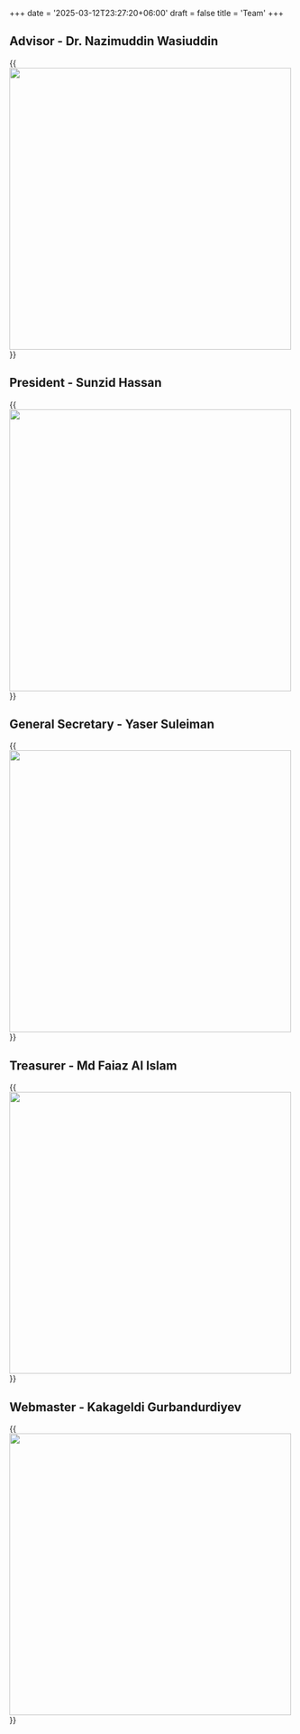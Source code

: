 +++
date = '2025-03-12T23:27:20+06:00'
draft = false
title = 'Team'
+++

## Advisor - Dr. Nazimuddin Wasiuddin
{{<img src="/img/team/0.jpg" width="500px" height="500px">}}
## President - Sunzid Hassan
{{<img src="/img/team/1.jpg" width="500px" height="500px">}}
## General Secretary - Yaser Suleiman
{{<img src="/img/team/2.jpg" width="500px" height="500px">}}
## Treasurer - Md Faiaz Al Islam
{{<img src="/img/team/3.jpg" width="500px" height="500px">}}
## Webmaster - Kakageldi Gurbandurdiyev
{{<img src="/img/team/4.jpg" width="500px" height="500px">}}
